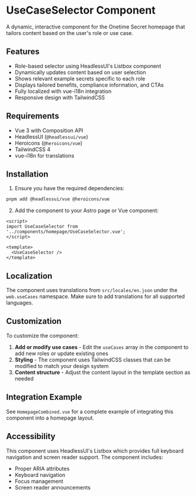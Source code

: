 # UseCaseSelector Component

A dynamic, interactive component for the Onetime Secret homepage that tailors content based on the user's role or use case.

## Features

- Role-based selector using HeadlessUI's Listbox component
- Dynamically updates content based on user selection
- Shows relevant example secrets specific to each role
- Displays tailored benefits, compliance information, and CTAs
- Fully localized with vue-i18n integration
- Responsive design with TailwindCSS

## Requirements

- Vue 3 with Composition API
- HeadlessUI (`@headlessui/vue`)
- Heroicons (`@heroicons/vue`)
- TailwindCSS 4
- vue-i18n for translations

## Installation

1. Ensure you have the required dependencies:

```bash
pnpm add @headlessui/vue @heroicons/vue
```

2. Add the component to your Astro page or Vue component:

```vue
<script>
import UseCaseSelector from '../components/homepage/UseCaseSelector.vue';
</script>

<template>
  <UseCaseSelector />
</template>
```

## Localization

The component uses translations from `src/locales/en.json` under the `web.useCases` namespace. Make sure to add translations for all supported languages.

## Customization

To customize the component:

1. **Add or modify use cases** - Edit the `useCases` array in the component to add new roles or update existing ones
2. **Styling** - The component uses TailwindCSS classes that can be modified to match your design system
3. **Content structure** - Adjust the content layout in the template section as needed

## Integration Example

See `HomepageCombined.vue` for a complete example of integrating this component into a homepage layout.

## Accessibility

This component uses HeadlessUI's Listbox which provides full keyboard navigation and screen reader support. The component includes:

- Proper ARIA attributes
- Keyboard navigation
- Focus management
- Screen reader announcements
